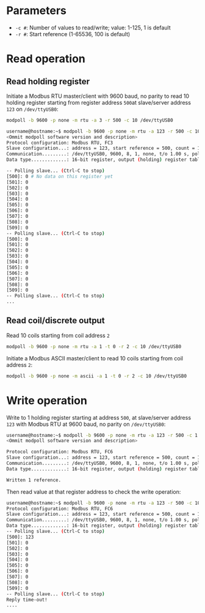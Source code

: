 # Parameters
* ``-c #``: Number of values to read/write; value: 1-125, 1 is default
* ``-r #``: Start reference (1-65536, 100 is default)

# Read operation
## Read holding register 
Initiate a Modbus RTU master/client with 9600 baud, no parity to read 10 holding register starting from register address ``500``at slave/server address ``123`` on ``/dev/ttyUSB0``:
```sh
modpoll -b 9600 -p none -m rtu -a 3 -r 500 -c 10 /dev/ttyUSB0
```
```sh
username@hostname:~$ modpoll -b 9600 -p none -m rtu -a 123 -r 500 -c 10 /dev/ttyUSB0
<Ommit modpoll software version and description>
Protocol configuration: Modbus RTU, FC3
Slave configuration...: address = 123, start reference = 500, count = 10
Communication.........: /dev/ttyUSB0, 9600, 8, 1, none, t/o 1.00 s, poll rate 1000 ms
Data type.............: 16-bit register, output (holding) register table

-- Polling slave... (Ctrl-C to stop)
[500]: 0 # No data on this register yet
[501]: 0
[502]: 0
[503]: 0
[504]: 0
[505]: 0
[506]: 0
[507]: 0
[508]: 0
[509]: 0
-- Polling slave... (Ctrl-C to stop)
[500]: 0
[501]: 0
[502]: 0
[503]: 0
[504]: 0
[505]: 0
[506]: 0
[507]: 0
[508]: 0
[509]: 0
-- Polling slave... (Ctrl-C to stop)
...
```

## Read coil/discrete output
Read 10 coils starting from coil address ``2``
```sh
modpoll -b 9600 -p none -m rtu -a 1 -t 0 -r 2 -c 10 /dev/ttyUSB0
```
Initiate a Modbus ASCII master/client to read 10 coils starting from coil address ``2``:
```sh
modpoll -b 9600 -p none -m ascii -a 1 -t 0 -r 2 -c 10 /dev/ttyUSB0
```
# Write operation
Write to 1 holding register starting at address ``500``, at slave/server address ``123`` with Modbus RTU at 9600 baud, no parity on ``/dev/ttyUSB0``:
```sh
username@hostname:~$ modpoll -b 9600 -p none -m rtu -a 123 -r 500 -c 1 /dev/ttyUSB0 123
<Ommit modpoll software version and description>

Protocol configuration: Modbus RTU, FC6
Slave configuration...: address = 123, start reference = 500, count = 1
Communication.........: /dev/ttyUSB0, 9600, 8, 1, none, t/o 1.00 s, poll rate 1000 ms
Data type.............: 16-bit register, output (holding) register table

Written 1 reference.
```
Then read value at that register address to check the write operation:
```sh
username@hostname:~$ modpoll -b 9600 -p none -m rtu -a 123 -r 500 -c 10 /dev/ttyUSB0
Protocol configuration: Modbus RTU, FC6
Slave configuration...: address = 123, start reference = 500, count = 1
Communication.........: /dev/ttyUSB0, 9600, 8, 1, none, t/o 1.00 s, poll rate 1000 ms
Data type.............: 16-bit register, output (holding) register table
-- Polling slave... (Ctrl-C to stop)
[500]: 123
[501]: 0
[502]: 0
[503]: 0
[504]: 0
[505]: 0
[506]: 0
[507]: 0
[508]: 0
[509]: 0
-- Polling slave... (Ctrl-C to stop)
Reply time-out!
....
```
